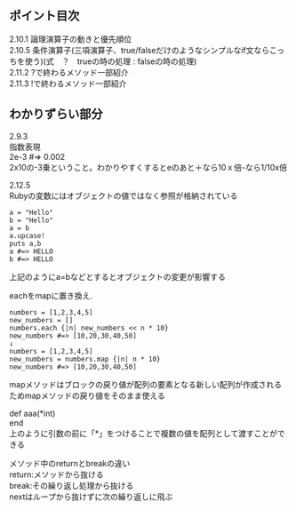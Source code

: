 ## ポイント目次
2.10.1 論理演算子の動きと優先順位<br>
2.10.5 条件演算子(三項演算子、true/falseだけのようなシンプルなif文ならこっちを使う)(式　？　trueの時の処理 : falseの時の処理)<br>
2.11.2 ?で終わるメソッド一部紹介<br>
2.11.3 !で終わるメソッド一部紹介

## わかりずらい部分
2.9.3<br>
指数表現<br>
2e-3 #=> 0.002<br>
2x10の-3乗ということ。わかりやすくするとeのあと＋なら10ｘ倍-なら1/10x倍

2.12.5<br>
Rubyの変数にはオブジェクトの値ではなく参照が格納されている
```
a = "Hello"
b = "Hello"
a = b
a.upcase!
puts a,b
a #=> HELLO
b #=> HELLO
```
上記のようにa=bなどとするとオブジェクトの変更が影響する

eachをmapに置き換え.
```
numbers = [1,2,3,4,5]
new_numbers = []
numbers.each {|n| new_numbers << n * 10}
new_numbers #=> [10,20,30,40,50]
↓
numbers = [1,2,3,4,5]
new_numbers = numbers.map {|n| n * 10}
new_numbers #=> [10,20,30,40,50]
```
mapメソッドはブロックの戻り値が配列の要素となる新しい配列が作成されるためmapメソッドの戻り値をそのまま使える  

def aaa(\*int)  
end  
上のように引数の前に「*」をつけることで複数の値を配列として渡すことができる  

メソッド中のreturnとbreakの違い  
return:メソッドから抜ける  
break:その繰り返し処理から抜ける  
nextはループから抜けずに次の繰り返しに飛ぶ
